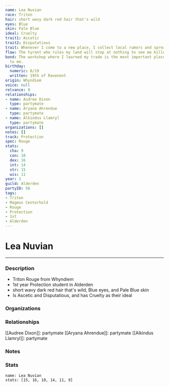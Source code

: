 ```yaml
---
name: Lea Nuvian
race: Triton
hair: short wavy dark red hair that's wild
eyes: Blue
skin: Pale Blue
ideal: Cruelty
trait1: Ascetic
trait2: Disputatious
trait: Whenever I come to a new place, I collect local rumors and spread gossip.
flaw: The tyrant who rules my land will stop at nothing to see me killed.
bond: The workshop where I learned my trade is the most important place in the world
  to me.
birthday:
  numeric: 8/19
  written: 19th of Ravenent
origin: Whyndiem
voice: null
relvance: 0
relationships:
- name: Audree Dixon
  type: partymate
- name: Aryana Ahrendue
  type: partymate
- name: Alkindus Llamryl
  type: partymate
organizations: []
notes: []
track: Protection
spec: Rouge
stats:
  cha: 9
  con: 10
  dex: 16
  int: 14
  str: 15
  wis: 11
year: 1
guild: Alderden
partyID: 56
tags:
- Triton
- Magmus Centerhold
- Rouge
- Protection
- 1st
- Alderden
---
```

# Lea Nuvian
---
### Description
- Triton Rouge from Whyndiem
- 1st year Protection student in Alderden
- short wavy dark red hair that's wild, Blue eyes, and Pale Blue skin
- Is Ascetic and Disputatious, and has Cruelty as their ideal

### Organizations

### Relationships
[[Audree Dixon]]: partymate
[[Aryana Ahrendue]]: partymate
[[Alkindus Llamryl]]: partymate

### Notes

### Stats
```statblock
name: Lea Nuvian
stats: [15, 16, 10, 14, 11, 9]
```